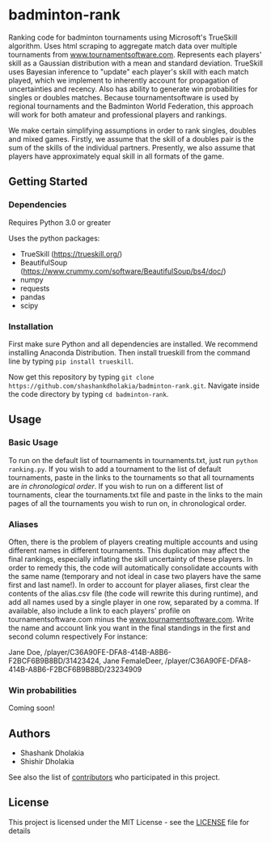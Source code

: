 # badminton-rank
Ranking code for badminton tournaments using Microsoft's TrueSkill algorithm. Uses html scraping to aggregate match data over multiple tournaments from www.tournamentsoftware.com. Represents each players' skill as a Gaussian distribution with a mean and standard deviation. TrueSkill uses Bayesian inference to "update" each player's skill with each match played, which we implement to inherently account for propagation of uncertainties and recency. Also has ability to generate win probabilities for singles or doubles matches. Because tournamentsoftware is used by regional tournaments and the Badminton World Federation, this approach will work for both amateur and professional players and rankings.

We make certain simplifying assumptions in order to rank singles, doubles and mixed games. Firstly, we assume that the skill of a doubles pair is the sum of the skills of the individual partners. Presently, we also assume that players have approximately equal skill in all formats of the game.


## Getting Started

### Dependencies

Requires Python 3.0 or greater

Uses the python packages:
* TrueSkill (https://trueskill.org/)
* BeautifulSoup (https://www.crummy.com/software/BeautifulSoup/bs4/doc/)
* numpy
* requests
* pandas
* scipy

### Installation

First make sure Python and all dependencies are installed. We recommend installing Anaconda Distribution. Then install trueskill from the command line by typing `pip install trueskill`.

Now get this repository by typing 
```git clone https://github.com/shashankdholakia/badminton-rank.git```. 
Navigate inside the code directory by typing `cd badminton-rank`. 

## Usage

### Basic Usage

To run on the default list of tournaments in tournaments.txt, just run `python ranking.py`. If you wish to add a tournament to the list of default tournaments, paste in the links to the tournaments so that all tournaments are *in chronological order*. If you wish to run on a different list of tournaments, clear the tournaments.txt file and paste in the links to the main pages of all the tournaments you wish to run on, in chronological order. 

### Aliases
Often, there is the problem of players creating multiple accounts and using different names in different tournaments. This duplication may affect the final rankings, especially inflating the skill uncertainty of these players. In order to remedy this, the code will automatically consolidate accounts with the same name (temporary and not ideal in case two players have the same first and last name!). In order to account for player aliases, first clear the contents of the alias.csv file (the code will rewrite this during runtime), and add all names used by a single player in one row, separated by a comma. If available, also include a link to each players' profile on tournamentsoftware.com minus the www.tournamentsoftware.com. Write the name and account link you want in the final standings in the first and second column respectively
For instance:

Jane Doe, /player/C36A90FE-DFA8-414B-A8B6-F2BCF6B9B8BD/31423424, Jane FemaleDeer, /player/C36A90FE-DFA8-414B-A8B6-F2BCF6B9B8BD/23234909

### Win probabilities

Coming soon!

## Authors

* Shashank Dholakia
* Shishir Dholakia

See also the list of [contributors](https://github.com/shashankdholakia/badminton-rank/contributors) who participated in this project.

## License

This project is licensed under the MIT License - see the [LICENSE](LICENSE) file for details

